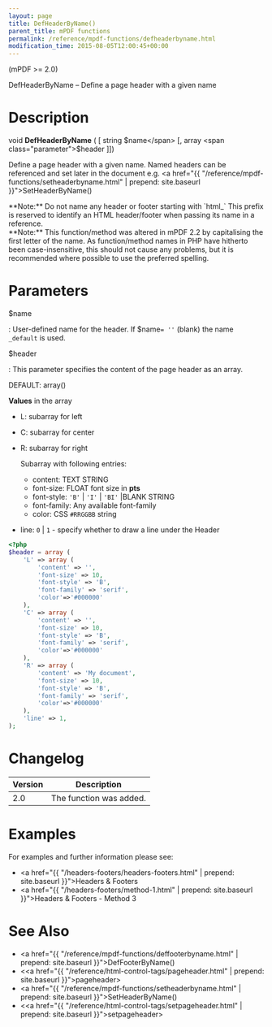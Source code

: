 ```yaml
---
layout: page
title: DefHeaderByName()
parent_title: mPDF functions
permalink: /reference/mpdf-functions/defheaderbyname.html
modification_time: 2015-08-05T12:00:45+00:00
---
```


(mPDF >= 2.0)

DefHeaderByName – Define a page header with a given name

# Description

void **DefHeaderByName** (
[ string <span class="parameter">$name</span>
[, array <span class="parameter">$header</span>
]])

Define a page header with a given name. Named headers can be referenced and set later in the document e.g.
<a href="{{ "/reference/mpdf-functions/setheaderbyname.html" | prepend: site.baseurl }}">SetHeaderByName()</a>

<div class="alert alert-info" role="alert" markdown="1">
  **Note:** Do not name any header or footer starting with `html_` This prefix is reserved to identify an
  <span class="smallblock">HTML</span> header/footer when passing its name in a reference.
</div>

<div class="alert alert-info" role="alert" markdown="1">
  **Note:** This function/method was altered in mPDF 2.2 by
  capitalising the first letter of the name. As function/method names in PHP have hitherto been case-insensitive,
  this should not cause any problems, but it is recommended where possible to use the preferred spelling.
</div>

# Parameters

<span class="parameter">$name</span>

: User-defined name for the header. If <span class="parameter">$name</span>`= ''` (blank)
  the name `_default` is used.

<span class="parameter">$header</span>

: This parameter specifies the content of the page header as an array.

  <span class="smallblock">DEFAULT</span>: array()

  **Values** in the array
  * <span class="parameter">L</span>: subarray for left
  * <span class="parameter">C</span>: subarray for center
  * <span class="parameter">R</span>: subarray for right
    
    Subarray with following entries:
    * <span class="parameter">content</span>: <span class="smallblock">TEXT STRING</span>
    * <span class="parameter">font-size</span>: <span class="smallblock">FLOAT</span> font size in **pts**
    * <span class="parameter">font-style</span>: `'B'` \| `'I'` \| `'BI'` \|<span class="smallblock">BLANK STRING</span>
    * <span class="parameter">font-family</span>: Any available font-family
    * <span class="parameter">color</span>: CSS `#RRGGBB` string
  * <span class="parameter">line</span>: `0` \| `1` - specify whether to draw a line under the Header

  ```php
  <?php
  $header = array (
      'L' => array (
          'content' => '',
          'font-size' => 10,
          'font-style' => 'B',
          'font-family' => 'serif',
          'color'=>'#000000'
      ),
      'C' => array (
          'content' => '',
          'font-size' => 10,
          'font-style' => 'B',
          'font-family' => 'serif',
          'color'=>'#000000'
      ),
      'R' => array (
          'content' => 'My document',
          'font-size' => 10,
          'font-style' => 'B',
          'font-family' => 'serif',
          'color'=>'#000000'
      ),
      'line' => 1,
  );
  ```

# Changelog

<table class="table">
<thead>
<tr> 
    <th>Version</th>
    <th>Description</th>
</tr>
</thead> 
<tbody>
<tr>
    <td>2.0</td>
    <td>The function was added.</td>
</tr>
</tbody>
</table>

# Examples

For examples and further information please see:

- <a href="{{ "/headers-footers/headers-footers.html" | prepend: site.baseurl }}">Headers &amp; Footers</a>
- <a href="{{ "/headers-footers/method-1.html" | prepend: site.baseurl }}">Headers &amp; Footers - Method 3</a>

# See Also

- <a href="{{ "/reference/mpdf-functions/deffooterbyname.html" | prepend: site.baseurl }}">DefFooterByName()</a>
- &lt;<a href="{{ "/reference/html-control-tags/pageheader.html" | prepend: site.baseurl }}">pageheader</a>&gt;
- <a href="{{ "/reference/mpdf-functions/setheaderbyname.html" | prepend: site.baseurl }}">SetHeaderByName()</a>
- &lt;<a href="{{ "/reference/html-control-tags/setpageheader.html" | prepend: site.baseurl }}">setpageheader</a>&gt;

